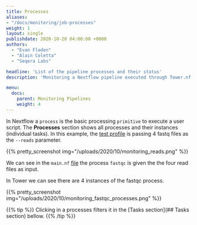 ```yaml
---
title: Processes
aliases:
- "/docs/monitoring/job-processes"
weight: 1
layout: single
publishdate: 2020-10-20 04:00:00 +0000
authors:
  - "Evan Floden"
  - "Alain Coletta"
  - "Seqera Labs"

headline: 'List of the pipeline processes and their status'
description: 'Monitoring a Nextflow pipeline executed through Tower.nf'

menu:
  docs:
    parent: Monitoring Pipelines
    weight: 4
---
```


In Nextflow a `process` is the basic processing `primitive` to execute a user script. The **Processes** section shows all processes and their instances (individual tasks). In this example, the [test profile](https://github.com/nf-core/rnaseq/blob/master/conf/test.config) is passing 4 fastq files as the `--reads` parameter.

{{% pretty_screenshot img="/uploads/2020/10/monitoring_reads.png" %}}

We can see in the `main.nf` [file](https://github.com/nf-core/rnaseq/blob/3b6df9bd104927298fcdf69e97cca7ff1f80527c/main.nf#L829) the process `fastqc` is given the the four read files as input.

In Tower we can see there are 4 instances of the fastqc process.

{{% pretty_screenshot img="/uploads/2020/10/monitoring_fastqc_processes.png" %}}

{{% tip %}}
Clicking in a processes filters it in the [Tasks section](## Tasks section) bellow.
{{% /tip %}}
